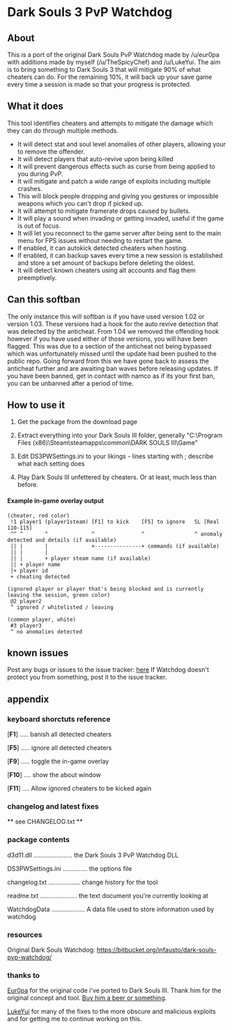 Dark Souls 3 PvP Watchdog
=======================

## About

This is a port of the original Dark Souls PvP Watchdog made by /u/eur0pa with additions made by myself (/u/TheSpicyChef) and /u/LukeYui. The aim is to bring something to Dark Souls 3 that will mitigate 90% of what cheaters can do. For the remaining 10%, it will back up your save game every time a session is made so that your progress is protected.

## What it does

This tool identifies cheaters and attempts to mitigate the damage which they can do through multiple methods.

 * It will detect stat and soul level anomalies of other players, allowing your to remove the offender.
 * It will detect players that auto-revive upon being killed
 * It will prevent dangerous effects such as curse from being applied to you during PvP.
 * It will mitigate and patch a wide range of exploits including multiple crashes.
 * This will block people dropping and giving you gestures or impossible weapons which you can't drop if picked up.
 * It will attempt to mitigate framerate drops caused by bullets.
 * It will play a sound when invading or getting invaded, useful if the game is out of focus.
 * It will let you reconnect to the game server after being sent to the main menu for FPS issues without needing to restart the game.
 * If enabled, it can autokick detected cheaters when hosting.
 * If enabled, it can backup saves every time a new session is established and store a set amount of backups before deleting the oldest.
 * It will detect known cheaters using alt accounts and flag them preemptively.

## Can this softban

The only instance this will softban is if you have used version 1.02 or version 1.03. These versions had a hook for the auto revive detection that was detected by the anticheat. From 1.04 we removed the offending hook however if you have used either of those versions, you will have been flagged. This was due to a section of the anticheat not being bypassed which was unfortunately missed until the update had been pushed to the public repo. Going forward from this we have gone back to assess the anticheat further and are awaiting ban waves before releasing updates. If you have been banned, get in contact with namco as if its your first ban, you can be unbanned after a period of time.


## How to use it

 1. Get the package from the download page
 
 2. Extract everything into your Dark Souls III folder, generally "C:\Program Files (x86)\Steam\steamapps\common\DARK SOULS III\Game"
 
 3. Edit DS3PWSettings.ini to your likings - lines starting with ; describe what each setting does
 
 4. Play Dark Souls III unfettered by cheaters. Or at least, much less than before.


#### Example in-game overlay output

    (cheater, red color)
     !1 player1 (player1steam) [F1] to kick    [F5] to ignore   SL [Real 110-115]
     ^^ ^		^              ^               ^                ^ anomaly detected and details (if available)
     || |       |              +---------------+ commands (if available)
     || |       | 
     || |       + player steam name (if available) 
     || + player name
     |+ player id
     + cheating detected

    (ignored player or player that's being blocked and is currently leaving the session, green color)
     @2 player2 
     ^ ignored / whitelisted / leaving

    (common player, white)
     #3 player3 
     ^ no anomalies detected

## known issues

Post any bugs or issues to the issue tracker: [here](https://github.com/Jellybaby34/Dark-Souls-3-PvP-Watchdog/issues)
If Watchdog doesn't protect you from something, post it to the issue tracker.

## appendix

### keyboard shorctuts reference

[**F1**] ..... banish all detected cheaters

[**F5**] ..... ignore all detected cheaters

[**F9**] ..... toggle the in-game overlay

[**F10**] .... show the about window

[**F11**] .... Allow ignored cheaters to be kicked again

### changelog and latest fixes

** see CHANGELOG.txt **

### package contents

d3d11.dll ...................... the Dark Souls 3 PvP Watchdog DLL

DS3PWSettings.ini .............. the options file

changelog.txt .................. change history for the tool

readme.txt ..................... the text document you're currently looking at

WatchdogData ................... A data file used to store information used by watchdog

### resources

Original Dark Souls Watchdog: https://bitbucket.org/infausto/dark-souls-pvp-watchdog/

### thanks to

[Eur0pa](http://reddit.com/u/eur0pa) for the original code i've ported to Dark Souls III. Thank him for the original concept and tool. [Buy him a beer or something](https://paypal.me/eur0pa).

[LukeYui](http://reddit.com/u/LukeYui) for many of the fixes to the more obscure and malicious exploits and for getting me to continue working on this.
